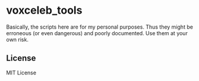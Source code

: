 # voxceleb_tools

Basically, the scripts here are for my personal purposes.
Thus they might be erroneous (or even dangerous) and poorly documented.
Use them at your own risk.

## License

MIT License
